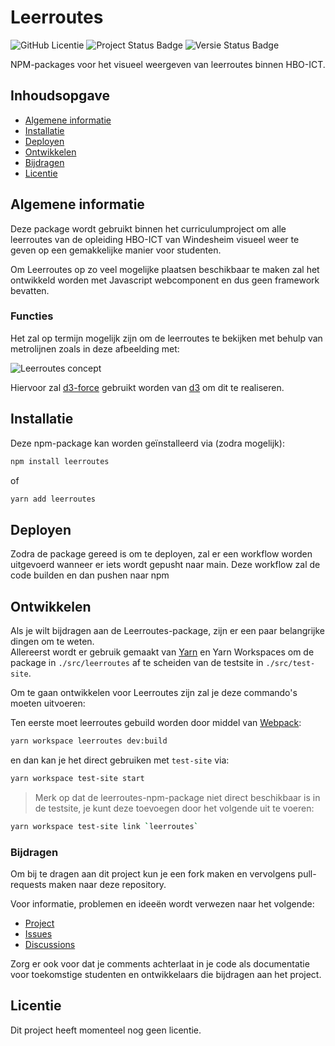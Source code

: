 # Leerroutes

![GitHub Licentie](https://img.shields.io/github/license/Windesheim-HBO-ICT/Leerroutes)
![Project Status Badge](https://img.shields.io/badge/status-in%20progress-brightgreen)
![Versie Status Badge](https://img.shields.io/badge/versie-alpha-blue)

NPM-packages voor het visueel weergeven van leerroutes binnen HBO-ICT.

## Inhoudsopgave
- [Algemene informatie](#algemene-informatie)
- [Installatie](#installatie)
- [Deployen](#deployen)
- [Ontwikkelen](#ontwikkelen)
- [Bijdragen](#bijdragen)
- [Licentie](#licentie)

## Algemene informatie
Deze package wordt gebruikt binnen het curriculumproject om alle leerroutes van de opleiding HBO-ICT van Windesheim visueel weer te geven op een gemakkelijke manier voor studenten.

Om Leerroutes op zo veel mogelijke plaatsen beschikbaar te maken zal het ontwikkeld worden met Javascript webcomponent en dus geen framework bevatten. 

### Functies
Het zal op termijn mogelijk zijn om de leerroutes te bekijken met behulp van metrolijnen zoals in deze afbeelding met:

![Leerroutes concept](https://github.com/Labhatorian/Leerroutes/assets/16213031/3e5c08df-3096-4783-ab67-3a85d372f25f)

Hiervoor zal [d3-force](https://d3js.org/d3-force#d3-force) gebruikt worden van [d3](https://d3js.org/) om dit te realiseren.

## Installatie
Deze npm-package kan worden geïnstalleerd via (zodra mogelijk):

```bash
npm install leerroutes
```
of
```bash
yarn add leerroutes
```

## Deployen
Zodra de package gereed is om te deployen, zal er een workflow worden uitgevoerd wanneer er iets wordt gepusht naar main. Deze workflow zal de code builden en dan pushen naar npm

## Ontwikkelen
Als je wilt bijdragen aan de Leerroutes-package, zijn er een paar belangrijke dingen om te weten. \
Allereerst wordt er gebruik gemaakt van [Yarn](https://yarnpkg.com/) en Yarn  Workspaces om de package in `./src/leerroutes` af te scheiden van de testsite in `./src/test-site`.

Om te gaan ontwikkelen voor Leerroutes zijn zal je deze commando's moeten uitvoeren:

Ten eerste moet leerroutes gebuild worden door middel van [Webpack](https://webpack.js.org/):
```bash
yarn workspace leerroutes dev:build
```
en dan kan je het direct gebruiken met `test-site` via:
```bash
yarn workspace test-site start
``` 

>Merk op dat de leerroutes-npm-package niet direct beschikbaar is in de testsite, je kunt deze toevoegen door het volgende uit te voeren:
```bash
yarn workspace test-site link `leerroutes`
```

### Bijdragen
Om bij te dragen aan dit project kun je een fork maken en vervolgens pull-requests maken naar deze repository.

Voor informatie, problemen en ideeën wordt verwezen naar het volgende:
- [Project](https://github.com/orgs/Windesheim-HBO-ICT/projects/4)
- [Issues](https://github.com/Windesheim-HBO-ICT/Leerroutes/issues)
- [Discussions](https://github.com/Windesheim-HBO-ICT/Leerroutes/discussions)

Zorg er ook voor dat je comments achterlaat in je code als documentatie voor toekomstige studenten en ontwikkelaars die bijdragen aan het project.

## Licentie
Dit project heeft momenteel nog geen licentie.

